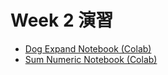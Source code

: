  # Week 2 演習

  - [Dog Expand Notebook (Colab)](https://colab.research.google.com/drive/1dmaESfXTGK_TpfaiCXMo7JHpGWhI1Igj?usp=sharing)
  - [Sum Numeric Notebook (Colab)](https://colab.research.google.com/drive/1gEg-326ej50t8CiceG2RIdwv5pAGYR8o?usp=sharing)
